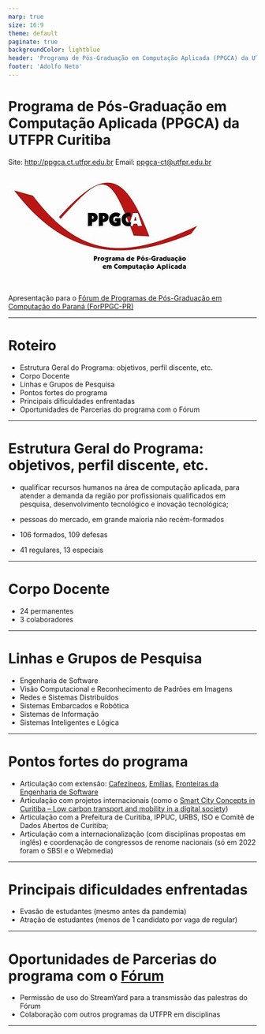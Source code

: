 ```yaml
--- 
marp: true
size: 16:9
theme: default
paginate: true
backgroundColor: lightblue 
header: 'Programa de Pós-Graduação em Computação Aplicada (PPGCA) da UTFPR Curitiba'
footer: 'Adolfo Neto'
---
```


# Programa de Pós-Graduação em Computação Aplicada (PPGCA) da UTFPR Curitiba

Site: http://ppgca.ct.utfpr.edu.br
Email: ppgca-ct@utfpr.edu.br

![h:200](img/logo_ppgca.jpeg) 

Apresentação para o [Fórum de Programas de Pós-Graduação em Computação do Paraná (ForPPGC-PR)](https://web.inf.ufpr.br/forppgcc-pr/?page_id=663)
 
---

# Roteiro

- Estrutura Geral do Programa: objetivos, perfil discente, etc.
- Corpo Docente
- Linhas e Grupos de Pesquisa
- Pontos fortes do programa
- Principais dificuldades enfrentadas
- Oportunidades de Parcerias do programa com o Fórum

---

# Estrutura Geral do Programa: objetivos, perfil discente, etc.

- qualificar recursos humanos na área de computação aplicada, para atender a demanda da região por profissionais qualificados em pesquisa, desenvolvimento tecnológico e inovação tecnológica;

- pessoas do mercado, em grande maioria não recém-formados

- 106 formados, 109 defesas
- 41 regulares, 13 especiais

---

# Corpo Docente

- 24 permanentes
- 3 colaboradores

---

# Linhas e Grupos de Pesquisa

- Engenharia de Software
- Visão Computacional e Reconhecimento de Padrões em Imagens
- Redes e Sistemas Distribuídos
- Sistemas Embarcados e Robótica
- Sistemas de Informação
- Sistemas Inteligentes e Lógica

---


# Pontos fortes do programa

- Articulação com extensão: [Cafezíneos](https://www.cafezineos.com/), [Emílias](https://www.instagram.com/emilias_utfpr/), [Fronteiras da Engenharia de Software](https://fronteirases.github.io/) 
- Articulação com projetos internacionais (como o [Smart City Concepts in Curitiba – Low carbon transport and mobility in a digital society](https://smartcityconcepts.chalmers.se/))
- Articulação com a Prefeitura de Curitiba, IPPUC, URBS, ISO e Comitê de Dados Abertos de Curitiba;
- Articulação com a internacionalização (com disciplinas propostas em inglês) e coordenação de congressos de renome nacionais (só em 2022 foram o SBSI e o Webmedia)

---


# Principais dificuldades enfrentadas

- Evasão de estudantes (mesmo antes da pandemia)
- Atração de estudantes (menos de 1 candidato por vaga de regular)


---

# Oportunidades de Parcerias do programa com o [Fórum](https://web.inf.ufpr.br/forppgcc-pr/)

- Permissão de uso do StreamYard para a transmissão das palestras do Fórum
- Colaboração com outros programas da UTFPR em disciplinas

---


